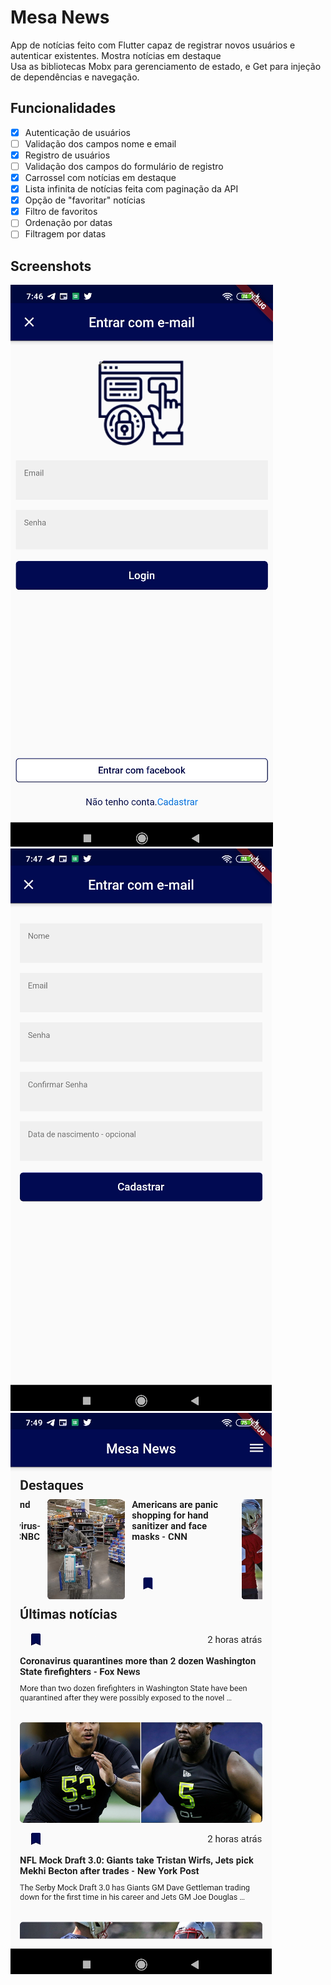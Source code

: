 # Mesa News

App de notícias feito com Flutter capaz de registrar novos usuários e autenticar existentes. Mostra notícias em destaque  
Usa as bibliotecas Mobx para gerenciamento de estado, e Get para injeção de dependências e navegação.

## Funcionalidades

- [x] Autenticação de usuários
- [ ] Validação dos campos nome e email
- [x] Registro de usuários
- [ ] Validação dos campos do formulário de registro
- [x] Carrossel com notícias em destaque
- [x] Lista infinita de notícias feita com paginação da API
- [x] Opção de "favoritar" notícias
- [x] Filtro de favoritos
- [ ] Ordenação por datas
- [ ] Filtragem por datas

## Screenshots

![image 1](/screenshots/Screenshot_1.png)
![image 2](/screenshots/Screenshot_2.png)
![image 3](/screenshots/Screenshot_3.png)